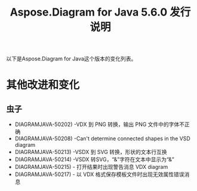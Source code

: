 ﻿---
title: Aspose.Diagram for Java 5.6.0 发行说明
type: docs
weight: 40
url: /zh/java/aspose-diagram-for-java-5-6-0-release-notes/
---
以下是Aspose.Diagram for Java这个版本的变化列表。
# **其他改进和变化**
## **虫子**
- DIAGRAMJAVA-50202) -VDX 到 PNG 转换，输出 PNG 文件中的字体不正确
- DIAGRAMJAVA-50208) -Can't determine connected shapes in the VSD diagram
- DIAGRAMJAVA-50213) -VSDX 到 SVG 转换，形状的文本行互换
- DIAGRAMJAVA-50214) -VSDX 转SVG，“&”字符在文本中显示为“&”
- DIAGRAMJAVA-50215) - 打开结果时出现警告消息 VDX diagram
- DIAGRAMJAVA-50217) - 以 VDX 格式保存模板文件时出现无效属性错误消息
